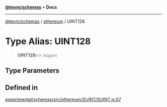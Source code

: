 [**@tevm/schemas**](../../README.md) • **Docs**

***

[@tevm/schemas](../../modules.md) / [ethereum](../README.md) / UINT128

# Type Alias: UINT128

> **UINT128**\<\>: `bigint`

## Type Parameters

## Defined in

[experimental/schemas/src/ethereum/SUINT/SUINT.js:57](https://github.com/evmts/tevm-monorepo/blob/main/experimental/schemas/src/ethereum/SUINT/SUINT.js#L57)
